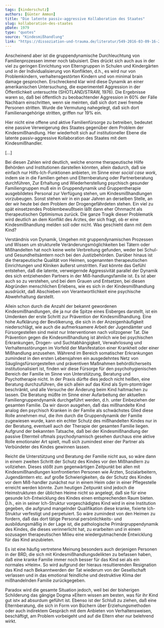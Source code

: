 ```yaml
---
tags: [kinderschutz]
authors: [Günter Ammon]
title: "Die latente passiv-aggressive Kollaboration des Staates"
slug: kollaboration-des-staates
pDate: 1979
type: "quotes"
source: "Kindesmißhandlung"
link: "https://dissoziation-und-trauma.de/literatur/549-2016-03-09-16-21-16"
---
```


Anscheinend aber ist die gruppendynamische Durchleuchtung von Familienprozessen immer noch tabuisiert. Dies drückt sich auch aus in der viel zu geringen Einrichtung von Elterngruppen in Schulen und Kindergärten und in der Individualisierung von Konflikten, d.h., es wird nur von Problemkindern, verhaltensgestörten Kindern und von minimal brain damage gesprochen. Erschreckend klar wird diese Dynamik an einer amerikanischen Untersuchung, die experimentell Aggression in der Öffentlichkeit untersuchte (SHOTLAND/STRAW, 1976). Die Ergebnisse waren so, daß bei öffentlich zu beobachtender Aggression in 60% der Fälle Nachbarn einschritten, wenn sie meinten, daß sich dort zwei fremde Personen stritten. Wurde die Vermutung nahegelegt, daß sich dort Familienangehörige stritten, griffen nur 19% ein.

Hier nicht eine offene und aktive Familienfürsorge zu betreiben, bedeutet eine passive Verweigerung des Staates gegenüber dem Problem der Kindesmißhandlung. Hier wiederholt sich auf institutioneller Ebene die latente passiv-aggressive Kollaboration des Staates mit dem Kindesmißhandler.

[…]

Bei diesen Zahlen wird deutlich, welche enorme therapeutische Hilfe Behörden und Institutionen darstellen könnten, allein dadurch, daß sie einfach nur Hilfs-Ich-Funktionen anbieten, im Sinne einer *social case work*, indem sie in die Familien gehen und Elternberatung oder Partnerberatung durchführen, Zur Erhaltung und Wiederherstellung psychisch gesunder Familiengruppen muß ein in Gruppendynamik und Gruppentherapie ausgebildetes Personal zur Verfügung stehen, um Kindesmißhandlungen vorzubeugen. Sonst stehen wir in ein paar Jahren an derselben Stelle, an der wir heute bei dem Problem der Drogengefährdeten stehen. Ein viel zu spät einsetzendes Problembewußtsein läßt dann eher Ohnmacht als therapeutischen Optimismus zurück.
Die ganze Tragik dieser Problematik wird deutlich an dem Konflikt des Arztes, der sich fragt, ob er eine Kindesmißhandlung melden soll oder nicht. Was geschieht dann mit dem Kind?

Verständnis von Dynamik, Umgehen mit gruppendynamischen Prozessen und Wissen um strukturelle Veränderungsmöglichkeiten bei Tätern oder Mißhandelten hat noch keine weite Verbreitung gefunden, weder bei Schul- und Gesundheitsämtern noch bei den Justizbehörden. Darüber hinaus ist die therapeutische Qualität von Heimen, sogenannten therapeutischen Einrichtungen und Kliniken äußerst umstritten. Fast könnte das Gefühl entstehen, daß die latente, verweigernde Aggressivität parallel der Dynamik des sich entziehenden Partners in der Miß-handlungsfamilie ist. Es ist aber auch so zu verstehen, und bei dem Grauen und Entsetzen, bei diesen Abgründen menschlichen Erlebens, wie es sich in der Kindesmißhandlung ausdrückt, daß Abschieben von Verantwortlichkeit eine psychische Abwehrhaltung darstellt.

Allein schon durch die Anzahl der bekannt gewordenen Kindesmißhandlungen, die ja nur die Spitze eines Eisberges darstellt, ist ein Umdenken der erste Schritt zur Prävention der Kindesmißhandlung. Eine hohe Aufklärung der Bevölkerung, die sich in der Anzeigenhäufigkeit niederschlägt, wie auch die aufmerksamere Arbeit der Jugendämter und Fürsorgestellen sind meist nur Interventionen nach vollzogener Tat. Die Prävention gegen die Kindesmißhandlung ist ähnlich wie bei psychischen Erkrankungen, Drogen- und Suchtabhängigkeit, Verwahrlosung und Verhaltensstörungen im Vorfeld der Manifestation einer Krankheit oder einer Mißhandlung anzusehen. Während im Bereich somatischer Erkrankungen zumindest in den ersten Lebensjahren ein ausgedehntes Netz von Säuglingsfürsorgestellen und präventiven Maßnahmen behördlicherseits institutionalisiert ist, finden wir diese Fürsorge für den psychohygienischen Bereich der Familie im Sinne von Unterstützung, Beratung und Psychotherapie nicht. In der Praxis dürfte dies jedoch nicht heißen, eine Beratung durchzuführen, die sich allein auf das Kind als Sym-ptomträger beschränkt, und alle Versuche der Änderung beim Kind haltmachen zu lassen. Die Beratung müßte im Sinne einer Aufarbeitung der aktuellen Familiengruppendynamik durchgeführt werden, d.h. unter Einbeziehen der gesamten Familie. Da wir davon ausgehen, daß das mißhandelte Kind analog den psychisch Kranken in der Familie als schwächstes Glied diese Rolle annehmen mul, die ihm durch die Gruppendynamik der Familie zugewiesen wurde, kann ein echter Schutz des mißhandelten Kindes nur in der Beratung, eventuell auch der Therapie der gesamten Familie liegen. Aufgrund der bekannten Tatsache, daß bei der Kindesmißhandlung der passive Elternteil oftmals psychodynamisch gesehen durchaus eine aktive Rolle emotionaler Art spielt, muß sich zumindest einer der Partner als Verbündeter des Kindes gewinnen lassen.

Reicht die Unterstützung und Beratung der Familie nicht aus, so wäre dann in einem zweiten Schritt der Schutz des Kindes vor den Mißhandlern zu vollziehen. Dieses stößt zum gegenwärtigen Zeitpunkt bei allen mit Kindesmißhandlungen konfrontierten Personen wie Ärzten, Sozialarbeitern, Jugendämtern etc. auf große Schwierigkeiten, da der Schutz des Kindes vor dem Miß-handler zunächst nur in einem Heim oder in einer Pflegestelle erreicht werden könnte. Zum heutigen Zeitpunkt sind jedoch die Heimstrukturen der üblichen Heime nicht so angelegt, daß sie für eine gesunde Ich-Entwicklung des Kindes einen entsprechenden Raum bieten. D.h., ein in seiner Ich-Struktur vorgeschädigtes Kind wird in eine Institution gegeben, die aufgrund mangelnder Qualifikation diese kranke, fixierte Ich-Struktur verfestigt und perpetuiert. So wäre zumindest von den Heimen zu fordern, daß das dort tätige Personal persönlichkeits- und ausbildungsmäßig in der Lage ist, die pathologische Primärgruppendynamik des Kindes, die dieses verinnerlicht hat, zu erarbeiten und in einem sozusagen therapeutischen Milieu eine wiedergutmachende Entwicklung für das Kind anzubieten.

Es ist eine häufig vertretene Meinung besonders auch derjenigen Personen in der BRD, die sich mit Kindesmißhandlungsdelikten zu befassen haben, daß eine kranke Familie immer noch besser für das Kind sei als ein normales »Heim«. So wird aufgrund der hieraus resultierenden Resignation das Kind nach Bekanntwerden der Tat wiederum von der Gesellschaft verlassen und in das emotional feindliche und destruktive Klima der mißhandelnden Familie zurückgegeben.

Paradox wird die gesamte Situation jedoch, weil bei der bisherigen Schilderung das gängige Dogma »Eltern wissen am besten, was für ihr Kind gut ist« ad absurdum geführt ist. Ebenso ist der Schluß zu ziehen, daß eine Elternberatung, die sich in Form von Büchern über Erziehungsmethoden oder auch indirektem Gespräch mit dem Anbieten von Verhaltensweisen, beschäftigt, am Problem vorbeigeht und auf die Eltern eher nur belehrend wirkt.